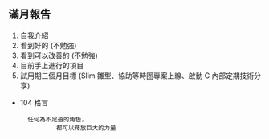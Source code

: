 ## 滿月報告

1. 自我介紹
2. 看到好的 (不勉強)
3. 看到可以改善的 (不勉強)
4. 目前手上進行的項目
5. 試用期三個月目標 (Slim 雛型、協助等時圈專案上線、啟動 C 內部定期技術分享)


* 104 格言


        任何為不足道的角色，
                都可以釋放巨大的力量
